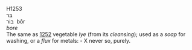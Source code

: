 H1253  
בּר  
בּוֹר ‎ bôr  
*bore*  
The same as [1252](h1252) vegetable *lye* (from its *cleansing*); used
as a *soap* for washing, or a *flux* for metals: - X never so, purely.  
